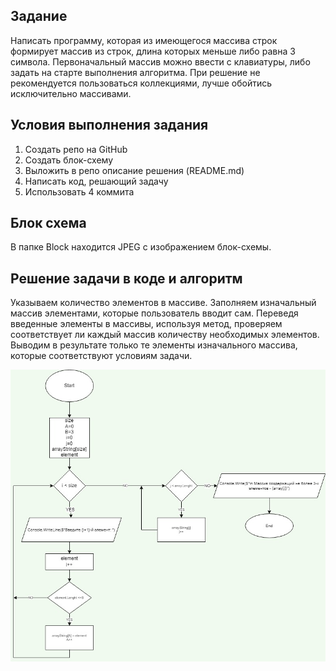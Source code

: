 ## Задание
Написать программу, которая из имеющегося массива строк формирует массив из строк, длина которых меньше либо равна 3 символа. Первоначальный массив можно ввести с клавиатуры, либо задать на старте выполнения алгоритма. При решение не рекомендуется пользоваться коллекциями, лучше обойтись исключительно массивами.

## Условия выполнения задания
1. Создать репо на GitHub
2. Создать блок-схему 
3. Выложить в репо описание решения (README.md)
4. Написать код, решающий задачу
5. Использовать 4 коммита

## Блок схема
В папке Block находится JPEG с изображением блок-схемы.

## Решение задачи в коде и алгоритм
Указываем количество элементов в массиве. Заполняем изначальный массив элементами, которые пользователь вводит сам. Переведя введенные элементы в массивы, используя метод, проверяем соответствует ли каждый массив количеству необходимых элементов. Выводим в результате только те элементы изначального массива, которые соответствуют условиям задачи.


![block](block.jpg)
